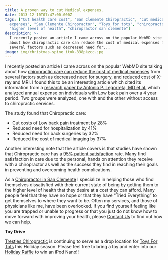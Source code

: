 ```yaml
---
title: A proven way to cut Medical expenses.
date: 2013-12-10T07:47:00.000Z
tags: ["Cut health care cost", "San Clemente Chiropractic", "cut medical
  expenses", "San Clemente Chiropractor", "Toys for tots", "chiropractor 92672",
  "higher level of health", "chiropractor san clemente"]
description: >-
  I recently posted an article I came across on the popular WebMD site talking
  about how chiropractic care can reduce the cost of medical expenses from
  several factors such as decreased need for...
image: img/christmas-spine_itok-838pkzcc.jpg
---
```

I recently posted an article I came across on the popular WebMD site talking about how [chiropractic care can reduce the cost of medical expenses](http://www.webmd.com/pain-management/news/20041012/chiropractic-care-may-reduce-surgeries-x-rays "chiropractic care can reduce the cost of medical expenses") from several factors such as decreased need for surgery, and reduced cost of X-ray and MRI. I found this to be an interesting article which cited its information from a [research paper by Antonio P. Legorreta, MD et al.](http://archinte.jamanetwork.com/article.aspx?articleid=217450 "JAMA") which analyzed annual expense on individuals with Low back pain over a 4 year period. Two groups were analyzed, one with and the other without access to chiropractic services.

The study found that Chiropractic care:

* Cut costs of Low back pain treatment by 28%
* Reduced need for hospitalization by 41%
* Reduced need for back surgeries by 32%
* Reduced the cost of medical imaging by 37%

Another interesting note that the article covers is that studies have shown that Chiropractic care has a [95% patient satisfaction](../node/5.html "success stories") rate. Many find satisfaction in care due to the personal, hands on attention they receive with a chiropractor as well as the success they find in reaching their goals in preventing and overcoming health complications.

As a [Chiropractor in San Clemente](../index.html "Chiropractor in San Clemente") I specialize in helping those who find themselves dissatisfied with their current state of being by getting them to the higher level of health that they desire at a cost they can afford. Many people feel that they have no hope or that they have “Tried Everything” to get themselves to where they want to be. Often my services, and those of physicians like me, have been overlooked. If you find yourself feeling like you are trapped or unable to progress or that you just do not know how to move forward with improving your health, please [Contact Us](../ask-doctor.html "contact us") to find out how we can help.

**Toy Drive**

[Trestles Chiropractic](../index.html "Trestles Chiropractic") is continuing to serve as a drop location for [Toys For Tots](can-volunteering-decrease-depression-trestles-chiropractic-thankful-health-pt4.html "toys for tots") this Holiday season. Please feel free to bring a toy and enter into our [Holiday Raffle](../raffle.html "Holiday Raffle") to win an iPod Nano!!